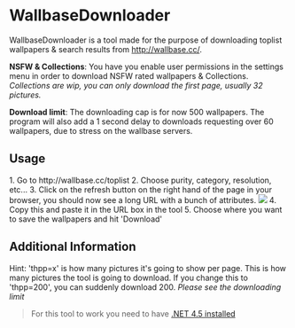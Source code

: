 WallbaseDownloader
==================

WallbaseDownloader is a tool made for the purpose of downloading toplist wallpapers & search results from http://wallbase.cc/.

<strong>NSFW & Collections</strong>: You have you enable user permissions in the settings menu in order to download NSFW rated wallpapers & Collections.
</br><em>Collections are wip, you can only download the first page, usually 32 pictures.</em>

<strong>Download limit</strong>: The downloading cap is for now 500 wallpapers. The program will also add a 1 second delay to downloads requesting over 60 wallpapers, due to stress on the wallbase servers.

<h2>Usage</h2>
  1. Go to http://wallbase.cc/toplist
  2. Choose purity, category, resolution, etc...
  3. Click on the refresh button on the right hand of the page in your browser, you should now see a long URL with a bunch of attributes.
  <img src="http://i.imgur.com/keSQkB3.png">
  4. Copy this and paste it in the URL box in the tool
  5. Choose where you want to save the wallpapers and hit 'Download'

<h2>Additional Information</h2>

Hint: 'thpp=x' is how many pictures it's going to show per page. This is how many pictures the tool is going to download.
If you change this to 'thpp=200', you can suddenly download 200. <em>Please see the downloading limit</em>

<blockquote>For this tool to work you need to have <a href="http://www.microsoft.com/en-us/download/details.aspx?id=30653">.NET 4.5 installed</a></blockquote> 
